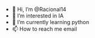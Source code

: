 - 👋 Hi, I’m @Racional14
- 👀 I’m interested in IA
- 🌱 I’m currently learning python
- 📫 How to reach me email
